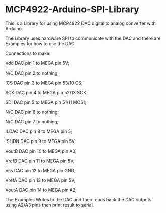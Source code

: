 MCP4922-Arduino-SPI-Library
===========================
This is a Library for using MCP4922 DAC digital to analog converter with Arduino.

The Library uses hardware SPI to communicate with the DAC and there are Examples
for how to use the DAC.

Connections to make:
   
Vdd   	DAC pin 1 to MEGA pin 5V;

N/C   	DAC pin 2 to nothing;

!CS   	DAC pin 3 to MEGA pin 53/10 CS;

SCK   	DAC pin 4 to MEGA pin 52/13 SCK;

SDI   	DAC pin 5 to MEGA pin 51/11 MOSI;

N/C   	DAC pin 6 to nothing;

N/C   	DAC pin 7 to nothing;

!LDAC 	DAC pin 8 to MEGA pin 5;

!SHDN 	DAC pin 9 to MEGA pin 5V;

VoutB 	DAC pin 10 to MEGA pin A3;

VrefB 	DAC pin 11 to MEGA pin 5V;

Vss   	DAC pin 12 to MEGA pin GND;

VrefA 	DAC pin 13 to MEGA pin 5V;

VoutA 	DAC pin 14 to MEGA pin A2;

The Examples Writes to the DAC and then reads back the DAC outputs using A2/A3 pins then print result to serial.